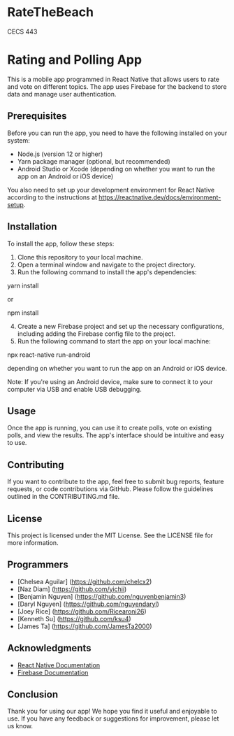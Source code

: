 # RateTheBeach
CECS 443 

# Rating and Polling App

This is a mobile app programmed in React Native that allows users to rate and vote on different topics. The app uses Firebase for the backend to store data and manage user authentication.

## Prerequisites

Before you can run the app, you need to have the following installed on your system:
- Node.js (version 12 or higher)
- Yarn package manager (optional, but recommended)
- Android Studio or Xcode (depending on whether you want to run the app on an Android or iOS device)

You also need to set up your development environment for React Native according to the instructions at https://reactnative.dev/docs/environment-setup.

## Installation

To install the app, follow these steps:
1. Clone this repository to your local machine.
2. Open a terminal window and navigate to the project directory.
3. Run the following command to install the app's dependencies:

yarn install

or 

npm install

4. Create a new Firebase project and set up the necessary configurations, including adding the Firebase config file to the project.
5. Run the following command to start the app on your local machine:

npx react-native run-android

depending on whether you want to run the app on an Android or iOS device.

Note: If you're using an Android device, make sure to connect it to your computer via USB and enable USB debugging.

## Usage

Once the app is running, you can use it to create polls, vote on existing polls, and view the results. The app's interface should be intuitive and easy to use.

## Contributing

If you want to contribute to the app, feel free to submit bug reports, feature requests, or code contributions via GitHub. Please follow the guidelines outlined in the CONTRIBUTING.md file.

## License

This project is licensed under the MIT License. See the LICENSE file for more information.

## Programmers

- [Chelsea Aguilar] (https://github.com/chelcx2)
- [Naz Diam] (https://github.com/yichii)
- [Benjamin Nguyen] (https://github.com/nguyenbenjamin3)
- [Daryl Nguyen] (https://github.com/nguyendaryl)
- [Joey Rice] (https://github.com/Ricearoni26)
- [Kenneth Su] (https://github.com/ksu4)
- [James Ta] (https://github.com/JamesTa2000)


## Acknowledgments

- [React Native Documentation](https://reactnative.dev/docs)
- [Firebase Documentation](https://firebase.google.com/docs)

## Conclusion

Thank you for using our app! We hope you find it useful and enjoyable to use. If you have any feedback or suggestions for improvement, please let us know.




